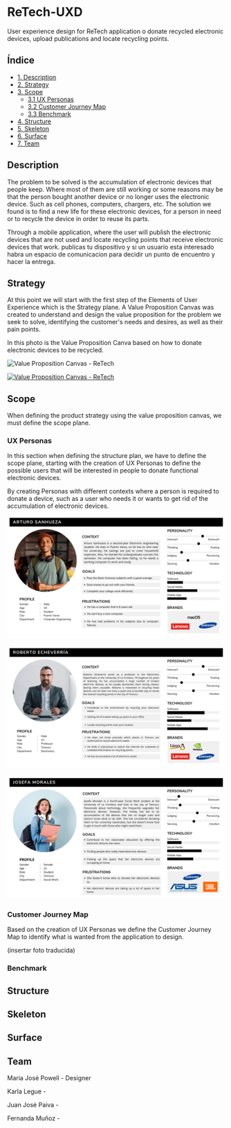 # ReTech-UXD

User experience design for ReTech application o donate recycled electronic devices, upload publications and locate recycling points.

## Índice

* [1. Description](#Description)
* [2. Strategy](#Strategy)
* [3. Scope](#Scope)
  * [3.1 UX Personas](#ux-personas)
  * [3.2 Customer Journey Map](#customer-journey-map)
  * [3.3 Benchmark](#benchmark)
* [4. Structure](#structure)
* [5. Skeleton](#skeleton)
* [6. Surface](#surface)
* [7. Team](#Team)

## Description

The problem to be solved is the accumulation of electronic devices that people keep. Where most of them are still working or some reasons may be that the person bought another device or no longer uses the electronic device.  Such as cell phones, computers, chargers, etc. The solution we found is to find a new life for these electronic devices, for a person in need or to recycle the device in order to reuse its parts.

Through a mobile application, where the user will publish the electronic devices that are not used and locate recycling points that receive electronic devices that work. publicas tu dispositivo y si un usuario esta interesado habra un espacio de comunicacion para decidir un punto de encuentro y hacer la entrega.

## Strategy

At this point we will start with the first step of the Elements of User Experience which is the Strategy plane. A Value Proposition Canvas was created to understand and design the value proposition for the problem we seek to solve, identifying the customer's needs and desires, as well as their pain points.

In this photo is the Value Proposition Canva based on how to donate electronic devices to be recycled.

![Value Proposition Canvas - ReTech](https://github.com/user-attachments/assets/363367d8-87f5-4166-9880-3fe786712a66)

[![Value Proposition Canvas - ReTech](Files/Value_Proposition_Canvas_ReTech.png)](Files/Value_Proposition_Canvas_ReTech.png)

## Scope

When defining the product strategy using the value proposition canvas, we must define the scope plane. 

### UX Personas

In this section when defining the structure plan, we have to define the scope plane, starting with the creation of UX Personas to define the possible users that will be interested in people to donate functional electronic devices.

By creating Personas with different contexts where a person is required to donate a device, such as a user who needs it or wants to get rid of the accumulation of electronic devices.

[![UX Persona 1](Files/UX_Person_1.png)](Files/UX_Person_1.png)

[![UX Persona 2](Files/UX_Person_2.png)](Files/UX_Person_2.png)

[![UX Persona 3](Files/UX_Person_3.png)](Files/UX_Person_3.png)


### Customer Journey Map

Based on the creation of UX Personas we define the Customer Journey Map to identify what is wanted from the application to design.

(insertar foto traducida)

### Benchmark

## Structure

## Skeleton

## Surface

## Team

Maria José Powell - Designer

Karla Legue -

Juan José Paiva -

Fernanda Muñoz -
